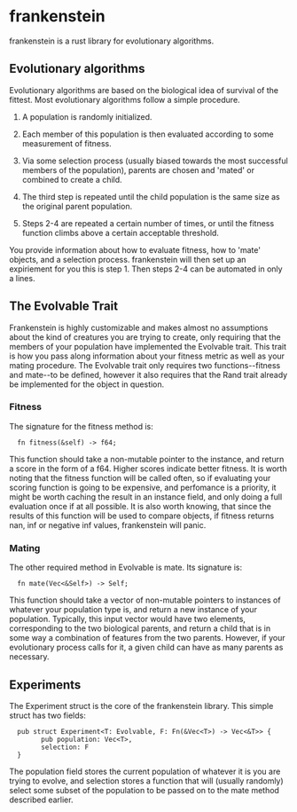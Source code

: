 # frankenstein
frankenstein is a rust library for evolutionary algorithms.

## Evolutionary algorithms 
Evolutionary algorithms are based on the biological idea of survival of the fittest. Most evolutionary algorithms follow a simple procedure. 
   1. A population is randomly initialized. 
    
   2. Each member of this population is then evaluated according to some measurement of fitness. 
    
   3. Via some selection process (usually biased towards the most successful members of the population), parents are chosen and 'mated' or combined to create a child.
    
   4. The third step is repeated until the child population is the same size as the original parent population.
   
   5. Steps 2-4 are repeated a certain number of times, or until the fitness function climbs above a certain acceptable threshold. 
    
You provide information about how to evaluate fitness, how to 'mate' objects, and a selection process. frankenstein will then set up an expiriement for you this is step 1. Then steps 2-4 can be automated in only a lines.

## The Evolvable Trait
Frankenstein is highly customizable and makes almost no assumptions about the kind of creatures you are trying to create, only requiring that the members of your population have implemented the Evolvable trait.  This trait is how you pass along information about your fitness metric as well as your mating procedure. The Evolvable trait only requires two functions--fitness and mate--to be defined, however it also requires that the Rand trait already be implemented for the object in question.

### Fitness
The signature for the fitness method is:

      fn fitness(&self) -> f64;

This function should take a non-mutable pointer to the instance, and return a score in the form of a f64. Higher scores indicate better fitness. It is worth noting that the fitness function will be called often, so if evaluating your scoring function is going to be expensive, and perfomance is a priority, it might be worth caching the result in an instance field, and only doing a full evaluation once if at all possible. It is also worth knowing, that since the results of this function will be used to compare objects, if fitness returns nan, inf or negative inf values, frankenstein will panic.

### Mating
The other required method in Evolvable is mate. Its signature is:

      fn mate(Vec<&Self>) -> Self;
      
This function should take a vector of non-mutable pointers to instances of whatever your population type is, and return a new instance of your population. Typically, this input vector would have two elements, corresponding to the two biological parents, and return a child that is in some way a combination of features from the two parents. However, if your evolutionary process calls for it, a given child can have as many parents as necessary.

## Experiments
The Experiment struct is the core of the frankenstein library. This simple struct has two fields:

      pub struct Experiment<T: Evolvable, F: Fn(&Vec<T>) -> Vec<&T>> {
            pub population: Vec<T>,
            selection: F
      }

The population field stores the current population of whatever it is you are trying to evolve, and selection stores a function that will (usually randomly) select some subset of the population to be passed on to the mate method described earlier.
